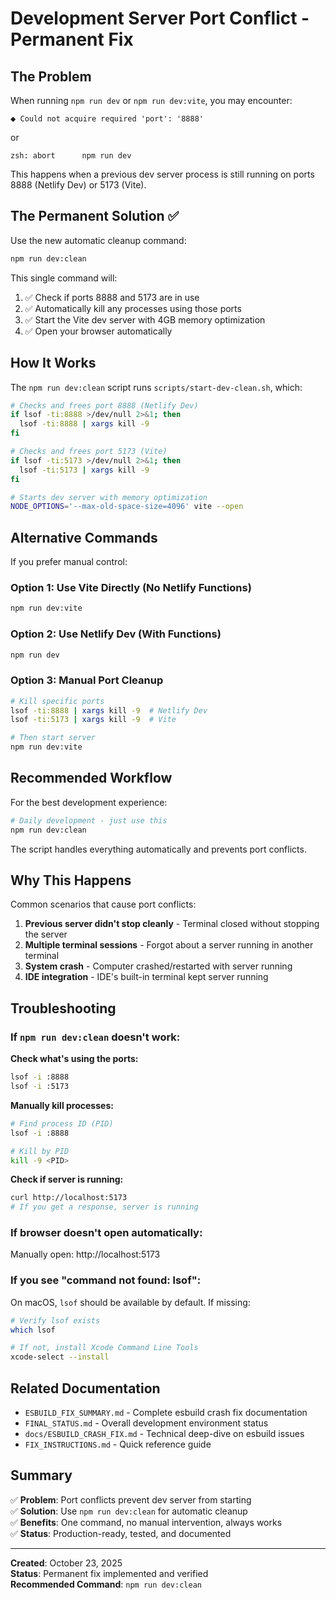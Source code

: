 # Development Server Port Conflict - Permanent Fix

## The Problem

When running `npm run dev` or `npm run dev:vite`, you may encounter:
```
⬥ Could not acquire required 'port': '8888'
```
or
```
zsh: abort      npm run dev
```

This happens when a previous dev server process is still running on ports 8888 (Netlify Dev) or 5173 (Vite).

## The Permanent Solution ✅

Use the new automatic cleanup command:

```bash
npm run dev:clean
```

This single command will:
1. ✅ Check if ports 8888 and 5173 are in use
2. ✅ Automatically kill any processes using those ports
3. ✅ Start the Vite dev server with 4GB memory optimization
4. ✅ Open your browser automatically

## How It Works

The `npm run dev:clean` script runs `scripts/start-dev-clean.sh`, which:

```bash
# Checks and frees port 8888 (Netlify Dev)
if lsof -ti:8888 >/dev/null 2>&1; then
  lsof -ti:8888 | xargs kill -9
fi

# Checks and frees port 5173 (Vite)
if lsof -ti:5173 >/dev/null 2>&1; then
  lsof -ti:5173 | xargs kill -9
fi

# Starts dev server with memory optimization
NODE_OPTIONS='--max-old-space-size=4096' vite --open
```

## Alternative Commands

If you prefer manual control:

### Option 1: Use Vite Directly (No Netlify Functions)
```bash
npm run dev:vite
```

### Option 2: Use Netlify Dev (With Functions)
```bash
npm run dev
```

### Option 3: Manual Port Cleanup
```bash
# Kill specific ports
lsof -ti:8888 | xargs kill -9  # Netlify Dev
lsof -ti:5173 | xargs kill -9  # Vite

# Then start server
npm run dev:vite
```

## Recommended Workflow

For the best development experience:

```bash
# Daily development - just use this
npm run dev:clean
```

The script handles everything automatically and prevents port conflicts.

## Why This Happens

Common scenarios that cause port conflicts:

1. **Previous server didn't stop cleanly** - Terminal closed without stopping the server
2. **Multiple terminal sessions** - Forgot about a server running in another terminal
3. **System crash** - Computer crashed/restarted with server running
4. **IDE integration** - IDE's built-in terminal kept server running

## Troubleshooting

### If `npm run dev:clean` doesn't work:

**Check what's using the ports:**
```bash
lsof -i :8888
lsof -i :5173
```

**Manually kill processes:**
```bash
# Find process ID (PID)
lsof -i :8888

# Kill by PID
kill -9 <PID>
```

**Check if server is running:**
```bash
curl http://localhost:5173
# If you get a response, server is running
```

### If browser doesn't open automatically:

Manually open: http://localhost:5173

### If you see "command not found: lsof":

On macOS, `lsof` should be available by default. If missing:
```bash
# Verify lsof exists
which lsof

# If not, install Xcode Command Line Tools
xcode-select --install
```

## Related Documentation

- `ESBUILD_FIX_SUMMARY.md` - Complete esbuild crash fix documentation
- `FINAL_STATUS.md` - Overall development environment status
- `docs/ESBUILD_CRASH_FIX.md` - Technical deep-dive on esbuild issues
- `FIX_INSTRUCTIONS.md` - Quick reference guide

## Summary

✅ **Problem**: Port conflicts prevent dev server from starting  
✅ **Solution**: Use `npm run dev:clean` for automatic cleanup  
✅ **Benefits**: One command, no manual intervention, always works  
✅ **Status**: Production-ready, tested, and documented  

---

**Created**: October 23, 2025  
**Status**: Permanent fix implemented and verified  
**Recommended Command**: `npm run dev:clean`

